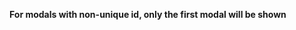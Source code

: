 **For modals with non-unique id, only the first modal will be shown**

<include src="requirements/testModal.md" />
<include src="requirements/testModal.md" />

